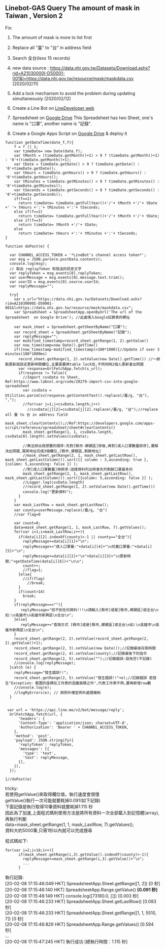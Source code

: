 ## Linebot-GAS Query The amount of mask in Taiwan , Version 2

Fix:
1. The amount of mask is more to list first 
2. Replace all "臺" to "台" in address field
3. Search 全台(less 15 records)
4. new data source : https://data.nhi.gov.tw/Datasets/Download.ashx?rid=A21030000I-D50001-001&l=https://data.nhi.gov.tw/resource/mask/maskdata.csv (2020/02/11)
5. Add a lock mechanism to avoid  the problem during updating simultaneously (2020/02/12)


1. Create a Line Bot on [LineDeveloper web ](https://developers.line.biz/zh-hant/)
2. Spreadsheet on [Google Drive](https://drive.google.com)
   This Spreadsheet has two Sheet, one's name is "口罩", another name is "記錄".
3. Create a Google Apps Script on [Google Drive](https://drive.google.com) & deploy it
```
function getDateTime(date_f,f){
    f = f || 1; 
	var timeDate= new Date(date_f);
	var tMonth = (timeDate.getMonth()+1) > 9 ? (timeDate.getMonth()+1) : '0'+(timeDate.getMonth()+1);
	var tDate = timeDate.getDate() > 9 ? timeDate.getDate() : '0'+timeDate.getDate();
	var tHours = timeDate.getHours() > 9 ? timeDate.getHours() : '0'+timeDate.getHours();
	var tMinutes = timeDate.getMinutes() > 9 ? timeDate.getMinutes() : '0'+timeDate.getMinutes();
	var tSeconds = timeDate.getSeconds() > 9 ? timeDate.getSeconds() : '0'+timeDate.getSeconds();
    if(f==1)
      return timeDate= timeDate.getFullYear()+'/'+ tMonth +'/'+ tDate +' '+ tHours +':'+ tMinutes +':'+ tSeconds;
    else if(f==2)
      return timeDate= timeDate.getFullYear()+'/'+ tMonth +'/'+ tDate;
    else if(f==3)
      return timeDate= tMonth +'/'+ tDate;
    else
      return timeDate= tHours +':'+ tMinutes +':'+ tSeconds;
}

function doPost(e) {

  var CHANNEL_ACCESS_TOKEN = '*LineBot's channel access token*';
  var msg = JSON.parse(e.postData.contents);
  console.log(msg);
  // 取出 replayToken 和發送的訊息文字
  var replyToken = msg.events[0].replyToken;
  var userMessage = msg.events[0].message.text.trim();
  var userID = msg.events[0].source.userId;
  var replyMessage="";
 
  try{
    var s_url="https://data.nhi.gov.tw/Datasets/Download.ashx?rid=A21030000I-D50001-001&l=https://data.nhi.gov.tw/resource/mask/maskdata.csv";
    var Spreadsheet = SpreadsheetApp.openByUrl('The url of the Spreadsheet  on Google Drive'); //此處填入Google試算表的網址
    
    var mask_sheet = Spreadsheet.getSheetByName("口罩");
    var record_sheet = Spreadsheet.getSheetByName("記錄");
    var replyMessage="";
    var modified_timestamp=record_sheet.getRange(1, 2).getValue()
    var now_timestamp=new Date().getTime()
    if((now_timestamp-modified_timestamp)>180*1000){//Update if over 3 minutes(180*1000ms)
      record_sheet.getRange(1, 2).setValue(new Date().getTime()) //一啟動更新就設定更新時間欄位,主要是要將table lock住,不然同時2個人更新會出問題
      var response=UrlFetchApp.fetch(s_url);
      if(response != false){
        //Import csvData to Sheet, Ref:https://www.labnol.org/code/20279-import-csv-into-google-spreadsheet
        var csvData = Utilities.parseCsv(response.getContentText().replace(/臺/g, "台"), ",");      
        //for(var j=1;j<csvData.length;j++)
          //csvData[j][2]=csvData[j][2].replace(/臺/g, "台");//replace all 臺 to 台 in address field
        mask_sheet.clearContents();//Ref:https://developers.google.com/apps-script/reference/spreadsheet/sheet#clearContents()
        mask_sheet.getRange(1, 1, csvData.length, csvData[0].length).setValues(csvData);
        
        //無法排出我想要的順序:先對[縣市-鄕鎮區]排後,再對[成人口罩數量排序],要解決此問題,需將地址切成3個欄位,[縣市,鄉鎮區,剩餘地址]
        //mask_sheet.getRange(2, 1, mask_sheet.getLastRow(), mask_sheet.getLastColumn()).sort([{ column : 3,ascending: true },{column: 5,ascending: false }] );
        //對[成人口罩數量]倒排序:這樣資料列出時會先列剩餘口罩最多的
        mask_sheet.getRange(2, 1, mask_sheet.getLastRow(), mask_sheet.getLastColumn()).sort([{column: 5,ascending: false }] );
        //Logger.log(csvData.length)
        //record_sheet.getRange(1, 2).setValue(new Date().getTime())
        console.log("更新資料");
      }
    }
    var mask_LastRow = mask_sheet.getLastRow();
    var county=userMessage.replace(/臺/g, "台")
    //var flag=0
  
    var count=0;
    data=mask_sheet.getRange(1, 1, mask_LastRow, 7).getValues();
    for(var i=1;i<mask_LastRow;i++){
      if(data[i][2].indexOf(county)>-1 || county=="全台"){
        replyMessage+=data[i][1]+"\n";
        replyMessage+="成人口罩量:"+data[i][4]+"\n兒童口罩量:"+data[i][5]+"\n";
        replyMessage+=data[i][2]+"\n"+data[i][3]+"\n更新時間:"+getDateTime(data[i][6])+"\n\n";
        count++;
        //flag=1;
      }else{
        //if(flag)
          //break;
      }
      if(count>14)
        break;
    }
    if(replyMessage===""){
       replyMessage="找不到任何資料!!!\n請輸入[縣市]或是[縣市,鄉鎮區]或全台\n如:\n高雄市\n高雄市新興區\n全台\n";
    }else{
       replyMessage+="查詢方式 [縣市]或是[縣市,鄉鎮區]或全台\n如:\n高雄市\n高雄市新興區\n全台\n";
    }
    record_sheet.getRange(2, 2).setValue(record_sheet.getRange(2, 2).getValue()+1);
    record_sheet.getRange(2, 3).setValue(new Date());//記錄最後存取時間
    record_sheet.getRange(2, 4).setValue(county);//記錄最後下的指令
    record_sheet.getRange(2, 5).setValue("");//記錄錯誤-設為空(不記錄)
    //console.log(replyMessage);
  }catch (e) {
    replyMessage="發生錯誤!!";
    record_sheet.getRange(2, 5).setValue("發生錯誤!!"+e);//記錄錯誤 若發生"Exception: 範圍的座標在工作表的涵蓋面積之外",代表工作表不夠,要再新增row數
    //console.log(e);
    //logMyErrors(e); // 將例外傳至例外處理機制
  }
  
 
 var url = 'https://api.line.me/v2/bot/message/reply';
  UrlFetchApp.fetch(url, {
      'headers': {
      'Content-Type': 'application/json; charset=UTF-8',
      'Authorization': 'Bearer ' + CHANNEL_ACCESS_TOKEN,
    },
    'method': 'post',
    'payload': JSON.stringify({
      'replyToken': replyToken,
      'messages': [{
        'type': 'text',
        'text': replyMessage,
      }],
    }),
  });

}//doPost(e)
```

tricky:  
若使用getValue()來取得欄位值，執行速度會很慢  
getValue()執行一次可能就要耗掉0.091(如下記錄)  
下面記錄是執行取得10筆資料就要耗掉1.115 秒  
因此為了加速,上面程式碼則使用方法是將所有資料一次全部載入到記憶體(array),再執行判斷  
data=mask_sheet.getRange(1, 1, mask_LastRow, 7).getValues();  
資料大約5000筆,只需1秒以內就可以完成搜尋  


程式碼如下:
```
for(var i=2;i<10;i++){
      if(mask_sheet.getRange(i,3).getValue().indexOf(county)>-1){
        replyMessage+=mask_sheet.getRange(i,3).getValue()+"\n";
        ...
      }
```

執行記錄:  
[20-02-08 17:15:46:049 HKT] SpreadsheetApp.Sheet.getRange([1, 2]) [0 秒]  
[20-02-08 17:15:46:140 HKT] SpreadsheetApp.Range.getValue() **[0.091 秒]**  
[20-02-08 17:15:46:149 HKT] console.log([73180.0, []]) [0.003 秒]  
[20-02-08 17:15:46:233 HKT] SpreadsheetApp.Sheet.getLastRow() [0.083 秒]  
[20-02-08 17:15:46:233 HKT] SpreadsheetApp.Sheet.getRange([1, 1, 5510, 7]) [0 秒]  
[20-02-08 17:15:46:829 HKT] SpreadsheetApp.Range.getValues() [0.594 秒]  
...  
[20-02-08 17:15:47:245 HKT] 執行成功 [總執行時間：1.115 秒]  
